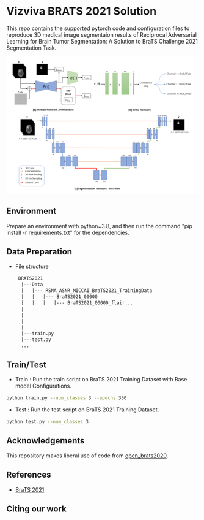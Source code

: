 # Vizviva BRATS 2021 Solution
This repo contains the supported pytorch code and configuration files to reproduce 3D medical image segmentaion results of Reciprocal Adversarial Learning for Brain Tumor Segmentation: A Solution to BraTS Challenge 2021 Segmentation Task. 

![Proposed Architecture](img/vizviva.png?raw=true)

## Environment
Prepare an environment with python=3.8, and then run the command "pip install -r requirements.txt" for the dependencies.

## Data Preparation
- File structure
    ```
     BRATS2021
      |---Data
      |   |--- RSNA_ASNR_MICCAI_BraTS2021_TrainingData
      |   |   |--- BraTS2021_00000
      |   |   |   |--- BraTS2021_00000_flair...
      |   
      |              
      |   
      |
      |---train.py
      |---test.py
      ...
    ```



## Train/Test
- Train : Run the train script on BraTS 2021 Training Dataset with Base model Configurations. 
```bash
python train.py --num_classes 3 --epochs 350
```

- Test : Run the test script on BraTS 2021 Training Dataset. 
```bash
python test.py --num_classes 3
```

## Acknowledgements
This repository makes liberal use of code from [open_brats2020](https://github.com/lescientifik/open_brats2020).

## References
* [BraTS 2021](http://braintumorsegmentation.org/)

## Citing our work
```bash
    
```



